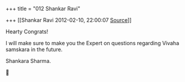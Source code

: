 +++
title = "012 Shankar Ravi"

+++
[[Shankar Ravi	2012-02-10, 22:00:07 [Source](https://groups.google.com/g/samskrita/c/8ZPI0eF0CI4)]]



Hearty Congrats!  
  
I will make sure to make you the Expert on questions regarding Vivaha samskara in the future.  
  
Shankara Sharma.



